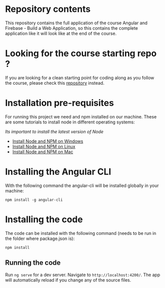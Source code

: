 
# Repository contents

This repository contains the full application of the course Angular and Firebase - Build a Web Application, so this contains the complete application like it will look like at the end of the course. 

# Looking for the course starting repo ? 

If you are looking for a clean starting point for coding along as you follow the course, please check this [repository](https://github.com/angular-university/angular-firebase-app-starter) instead.


# Installation pre-requisites

For running this project we need and npm installed on our machine. These are some tutorials to install node in different operating systems: 

*Its important to install the latest version of Node*

- [Install Node and NPM on Windows](https://www.youtube.com/watch?v=8ODS6RM6x7g)
- [Install Node and NPM on Linux](https://www.youtube.com/watch?v=yUdHk-Dk_BY)
- [Install Node and NPM on Mac](https://www.youtube.com/watch?v=Imj8PgG3bZU)


# Installing the Angular CLI

With the following command the angular-cli will be installed globally in your machine:

    npm install -g angular-cli

# Installing the code

The code can be installed with the following command (needs to be run in the folder where package.json is):

    npm install 


## Running the code
Run `ng serve` for a dev server. Navigate to `http://localhost:4200/`. The app will automatically reload if you change any of the source files.
